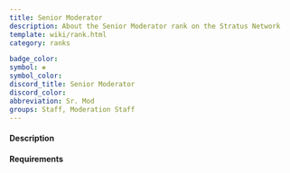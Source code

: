 ```yaml
---
title: Senior Moderator
description: About the Senior Moderator rank on the Stratus Network
template: wiki/rank.html
category: ranks

badge_color: 
symbol: ❖
symbol_color: 
discord_title: Senior Moderator
discord_color: 
abbreviation: Sr. Mod
groups: Staff, Moderation Staff
---
```


#### Description

#### Requirements
